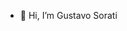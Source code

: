- 👋 Hi, I’m Gustavo Sorati


<!-- <div>
  <img src="https://github-readme-stats.vercel.app/api?username=gustavosorati&show_icons=true" width="380px" />
  <img src="https://github-readme-stats.vercel.app/api/top-langs/?username=gustavosorati&layout=compact" height="149px" />
</div> -->
<!---
gustavosorati/gustavosorati is a ✨ special ✨ repository because its `README.md` (this file) appears on your GitHub profile.
You can click the Preview link to take a look at your changes.
--->
